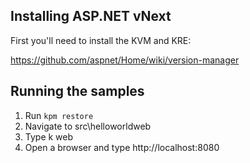 ## Installing ASP.NET vNext

First you'll need to install the KVM and KRE:

https://github.com/aspnet/Home/wiki/version-manager

## Running the samples 

1. Run `kpm restore`
2. Navigate to src\helloworldweb
3. Type k web
4. Open a browser and type http://localhost:8080


